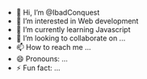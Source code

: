 - 👋 Hi, I’m @IbadConquest
- 👀 I’m interested in Web development
- 🌱 I’m currently learning Javascript
- 💞️ I’m looking to collaborate on ...
- 📫 How to reach me ...
- 😄 Pronouns: ...
- ⚡ Fun fact: ...

<!---
IbadConquest/IbadConquest is a ✨ special ✨ repository because its `README.md` (this file) appears on your GitHub profile.
You can click the Preview link to take a look at your changes.
--->
